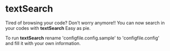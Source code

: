#     textSearch

Tired of browsing your code? Don't worry anymore!!
You can now search in your codes with **textSearch** Easy as pie.

To run **textSearch** rename 'configfile.config.sample' to 'configfile.config' and fill it with your own information.